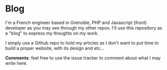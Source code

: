 # Blog

I'm a French engineer based in Grenoble, PHP and Javascript (front) developer as you may see through my other repos. I'll use this repository as a "blog" to express my thoughts on my work.

I simply use a Github repo to hold my articles as I don't want to put time to build a proper website, with its design and etc...

**Comments**: feel free to use the issue tracker to comment about what I may write here.